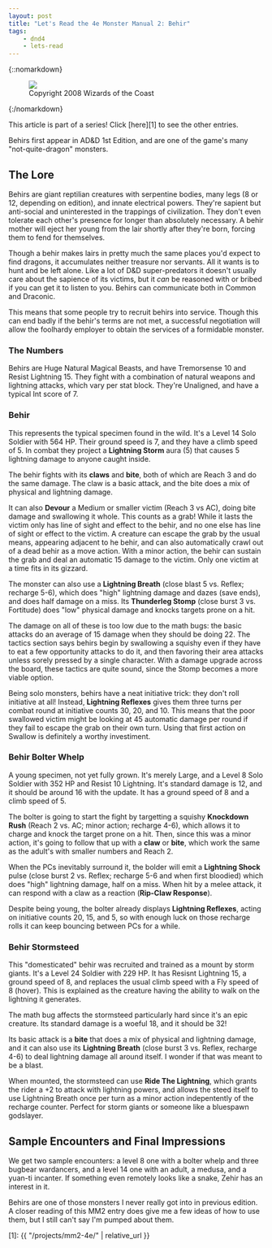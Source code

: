 ```yaml
---
layout: post
title: "Let's Read the 4e Monster Manual 2: Behir"
tags:
    - dnd4
    - lets-read
---
```


{::nomarkdown}
<figure class="right">
  <img src="{{ "/assets/wir-mm-4e-behir.png" | absolute_url }}"/>
  <figcaption>
    Copyright 2008 Wizards of the Coast
  </figcaption>
</figure>
{:/nomarkdown}

This article is part of a series! Click [here][1] to see the other entries.

Behirs first appear in AD&D 1st Edition, and are one of the game's many
"not-quite-dragon" monsters.

## The Lore

Behirs are giant reptilian creatures with serpentine bodies, many legs (8 or 12,
depending on edition), and innate electrical powers. They're sapient but
anti-social and uninterested in the trappings of civilization. They don't even
tolerate each other's presence for longer than absolutely necessary. A behir
mother will eject her young from the lair shortly after they're born, forcing
them to fend for themselves.

Though a behir makes lairs in pretty much the same places you'd expect to find
dragons, it accumulates neither treasure nor servants. All it wants is to hunt
and be left alone. Like a lot of D&D super-predators it doesn't usually care
about the sapience of its victims, but it _can_ be reasoned with or bribed if
you can get it to listen to you. Behirs can communicate both in Common and
Draconic.

This means that some people try to recruit behirs into service. Though this can
end badly if the behir's terms are not met, a successful negotiation will allow
the foolhardy employer to obtain the services of a formidable monster.

### The Numbers

Behirs are Huge Natural Magical Beasts, and have Tremorsense 10 and Resist
Lightning 15. They fight with a combination of natural weapons and lightning
attacks, which vary per stat block. They're Unaligned, and have a typical Int
score of 7.

### Behir

This represents the typical specimen found in the wild. It's a Level 14 Solo
Soldier with 564 HP. Their ground speed is 7, and they have a climb speed
of 5. In combat they project a **Lightning Storm** aura (5) that causes 5
lightning damage to anyone caught inside.

The behir fights with its **claws** and **bite**, both of which are Reach 3 and
do the same damage. The claw is a basic attack, and the bite does a mix of
physical and lightning damage.

It can also **Devour** a Medium or smaller victim (Reach 3 vs AC), doing bite
damage and swallowing it whole. This counts as a grab! While it lasts the victim
only has line of sight and effect to the behir, and no one else has line of
sight or effect to the victim. A creature can escape the grab by the usual
means, appearing adjacent to he behir, and can also automatically crawl out of a
dead behir as a move action. With a minor action, the behir can sustain the grab
and deal an automatic 15 damage to the victim. Only one victim at a time fits in
its gizzard.

The monster can also use a **Lightning Breath** (close blast 5 vs. Reflex;
recharge 5-6), which does "high" lightning damage and dazes (save ends), and
does half damage on a miss.  Its **Thunderleg Stomp** (close burst 3
vs. Fortitude) does "low" physical damage and knocks targets prone on a hit.


The damage on all of these is too low due to the math bugs: the basic attacks do
an average of 15 damage when they should be doing 22. The tactics section says
behirs begin by swallowing a squishy even if they have to eat a few opportunity
attacks to do it, and then favoring their area attacks unless sorely pressed by
a single character. With a damage upgrade across the board, these tactics are
quite sound, since the Stomp becomes a more viable option.

Being solo monsters, behirs have a neat initiative trick: they don't roll
initiative at all! Instead, **Lightning Reflexes** gives them three turns per
combat round at initiative counts 30, 20, and 10. This means that the poor
swallowed victim might be looking at 45 automatic damage per round if they fail
to escape the grab on their own turn. Using that first action on Swallow is
definitely a worthy investiment.

### Behir Bolter Whelp

A young specimen, not yet fully grown. It's merely Large, and a Level 8 Solo
Soldier with 352 HP and Resist 10 Lightning. It's standard damage is 12, and it
should be around 16 with the update. It has a ground speed of 8 and a climb
speed of 5.

The bolter is going to start the fight by targetting a squishy **Knockdown
Rush** (Reach 2 vs. AC; minor action; recharge 4-6), which allows it to charge
and knock the target prone on a hit. Then, since this was a minor action, it's
going to follow that up with a **claw** or **bite**, which work the same as the
adult's with smaller numbers and Reach 2.

When the PCs inevitably surround it, the bolder will emit a **Lightning Shock**
pulse (close burst 2 vs. Reflex; recharge 5-6 and when first bloodied) which
does "high" lightning damage, half on a miss. When hit by a melee attack, it can
respond with a claw as a reaction (**Rip-Claw Response**).

Despite being young, the bolter already displays **Lightning Reflexes**, acting
on initiative counts 20, 15, and 5, so with enough luck on those recharge rolls
it can keep bouncing between PCs for a while.

### Behir Stormsteed

This "domesticated" behir was recruited and trained as a mount by storm
giants. It's a Level 24 Soldier with 229 HP. It has Resisnt Lightning 15, a
ground speed of 8, and replaces the usual climb speed with a Fly speed of 8
(hover). This is explained as the creature having the ability to walk on the
lightning it generates.

The math bug affects the stormsteed particularly hard since it's an epic
creature. Its standard damage is a woeful 18, and it should be 32!

Its basic attack is a **bite** that does a mix of physical and lightning damage,
and it can also use its **Lightning Breath** (close burst 3 vs. Reflex, recharge
4-6) to deal lightning damage all around itself. I wonder if that was meant to
be a blast.

When mounted, the stormsteed can use **Ride The Lightning**, which grants the
rider a +2 to attack with lightning powers, and allows the steed itself to use
Lightning Breath once per turn as a minor action indepentently of the recharge
counter. Perfect for storm giants or someone like a bluespawn godslayer.

## Sample Encounters and Final Impressions

We get two sample encounters: a level 8 one with a bolter whelp and three
bugbear wardancers, and a level 14 one with an adult, a medusa, and a yuan-ti
incanter. If something even remotely looks like a snake, Zehir has an interest
in it.

Behirs are one of those monsters I never really got into in previous edition. A
closer reading of this MM2 entry does give me a few ideas of how to use them,
but I still can't say I'm pumped about them.

[1]: {{ "/projects/mm2-4e/" | relative_url }}
